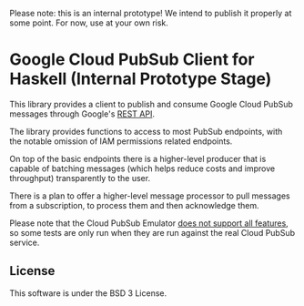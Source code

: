 Please note: this is an internal prototype! We intend to publish it properly at some point. For now, use at your own risk.

# Google Cloud PubSub Client for Haskell (Internal Prototype Stage)

This library provides a client to publish and consume Google Cloud PubSub messages through Google's [REST API](https://cloud.google.com/pubsub/docs/reference/rest).

The library provides functions to access to most PubSub endpoints, with the notable omission of IAM permissions related endpoints.

On top of the basic endpoints there is a higher-level producer that is capable of batching messages (which helps reduce costs and improve throughput) transparently to the user.

There is a plan to offer a higher-level message processor to pull messages from a subscription, to process them and then acknowledge them.

Please note that the Cloud PubSub Emulator [does not support all features](https://cloud.google.com/pubsub/docs/emulator#supported_features), so some tests are only run when they are run against the real Cloud PubSub service.

## License
This software is under the BSD 3 License.
